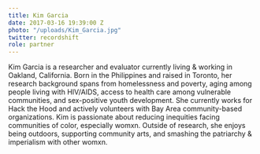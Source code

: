 ```yaml
---
title: Kim Garcia
date: 2017-03-16 19:39:00 Z
photo: "/uploads/Kim_Garcia.jpg"
twitter: recordshift
role: partner
---
```


Kim Garcia is a researcher and evaluator currently living & working in Oakland, California. Born in the Philippines and raised in Toronto, her research background spans from homelessness and poverty, aging among people living with HIV/AIDS, access to health care among vulnerable communities, and sex-positive youth development. She currently works for Hack the Hood and actively volunteers with Bay Area community-based organizations. Kim is passionate about reducing inequities facing communities of color, especially womxn. Outside of research, she enjoys being outdoors, supporting community arts, and smashing the patriarchy & imperialism with other womxn. 